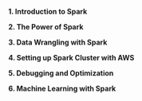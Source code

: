**1. Introduction to Spark**

**2. The Power of Spark**

**3. Data Wrangling with Spark**

**4. Setting up Spark Cluster with AWS**

**5. Debugging and Optimization**

**6. Machine Learning with Spark**
